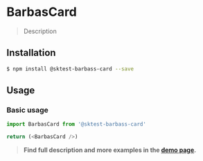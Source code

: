 # BarbasCard

> Description

<!-- ![](./assets/preview.png) -->

## Installation

```sh
$ npm install @sktest-barbass-card --save
```

## Usage

### Basic usage
```js
import BarbasCard from '@sktest-barbass-card'

return (<BarbasCard />)
```


> **Find full description and more examples in the [demo page](#).**